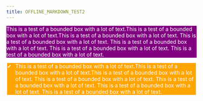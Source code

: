 ```yaml
---
title: OFFLINE_MARKDOWN_TEST2
---
```


<span style="display: block; background: purple; color: white">This is a test of a bounded box with a lot of text.This is a test of a bounded box with a lot of text.This is a test of a bounded box with a lot of text. This is a test of a bounded box with a lot of text. This is a test of a bounded box with a lot of text. This is a test of a bounded box with a lot of text.  This is a test of a bounded box with a lot of text.</span>


<div style="display: table; vertical-align: top;  background:orange; color:white; width:500px; margin: 10px auto; padding 10px;
     -webkit-box-sizing: border-box;
     -moz-box-sizing: border-box;
          box-sizing: border-box;">

<div style="display: table-cell; border-right:  10px solid transparent; " markdown="1">✔</div>
<div style="display: table-cell;" markdown="1">This is a test of a bounded box with a lot of text.This is a test of a bounded box with a lot of text.This is a test of a bounded box with a lot of text. This is a test of a bounded box with a lot of text. This is a test of a bounded box with a lot of text. This is a test of a bounded box with a lot of text.  This is a test of a bounded box with a lot of text.</div>
</div>
